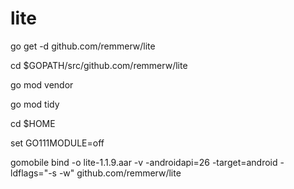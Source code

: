# lite


go get -d github.com/remmerw/lite

cd $GOPATH/src/github.com/remmerw/lite

go mod vendor

go mod tidy

cd $HOME

set GO111MODULE=off

gomobile bind -o lite-1.1.9.aar -v -androidapi=26 -target=android -ldflags="-s -w" github.com/remmerw/lite


